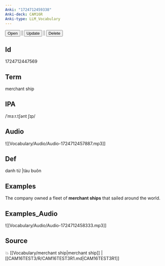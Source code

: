 ```yaml
---
Anki: "1724712459338"
Anki-deck: CAM16R
Anki-type: LLM_Vocabulary
---
```

<button class="anki-btn-open">Open</button> | <button class="anki-btn-update">Update</button> | <button class="anki-btn-delete">Delete</button>

## Id
1724712447569
## Term
merchant ship
## IPA
 /ˈmɜːr.tʃənt ʃɪp/
## Audio
 ![[Vocabulary/Audio/Audio-1724712457887.mp3]]

## Def
 danh từ |tàu buôn 
## Examples
The company owned a fleet of **merchant ships** that sailed around the world.

## Examples_Audio
![[Vocabulary/Audio/Audio-1724712458333.mp3]]
## Source
💥 [[Vocabulary/merchant ship|merchant ship]] |  [[CAM16TEST3/R/CAM16TEST3R1.md|CAM16TEST3R1]]